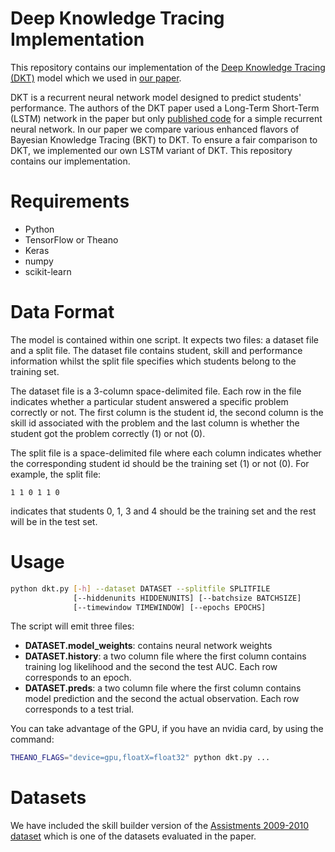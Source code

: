 # Deep Knowledge Tracing Implementation
This repository contains our implementation of the [Deep Knowledge Tracing (DKT)](http://papers.nips.cc/paper/5654-deep-knowledge-tracing.pdf) model
which we used in [our paper](https://www.cs.colorado.edu/~mozer/Research/Selected%20Publications/reprints/KhajahLindseyMozer2016.pdf).

DKT is a recurrent neural network model designed to predict students' performance. 
The authors of the DKT paper used a Long-Term Short-Term (LSTM) network in the paper but 
only [published code](https://github.com/chrispiech/DeepKnowledgeTracing)
for a simple recurrent neural network. In our paper we compare various enhanced
flavors of Bayesian Knowledge Tracing (BKT) to DKT. To ensure a fair comparison to DKT,
we implemented our own LSTM variant of DKT. This repository contains our implementation.


# Requirements
 - Python
 - TensorFlow or Theano
 - Keras
 - numpy
 - scikit-learn

# Data Format
The model is contained within one script. It expects two files: a dataset file and
a split file. The dataset file contains student, skill and performance information whilst the split file specifies which students belong to the training set. 

The dataset file is a 3-column space-delimited file. Each row in the file indicates whether a particular student answered a specific problem correctly or not. 
The first column is the student id, the second column is the skill id associated with the problem and the last column is whether the student got the problem correctly (1) or not (0).

The split file is a space-delimited file where each column indicates whether the corresponding student id should be the training set (1) or not (0). For example, the split file:

    1 1 0 1 1 0
    
indicates that students 0, 1, 3 and 4 should be the training set and the rest will be in the test set. 

# Usage

```sh
python dkt.py [-h] --dataset DATASET --splitfile SPLITFILE
              [--hiddenunits HIDDENUNITS] [--batchsize BATCHSIZE]
              [--timewindow TIMEWINDOW] [--epochs EPOCHS]
```

The script will emit three files:
 - **DATASET.model_weights**: contains neural network weights
 - **DATASET.history**: a two column file where the first column contains training log likelihood and the second the test AUC. Each row corresponds to an epoch.
 - **DATASET.preds**: a two column file where the first column contains model prediction and the second the actual observation. Each row corresponds to a test trial.

You can take advantage of the GPU, if you have an nvidia card, by using the command:

```sh
THEANO_FLAGS="device=gpu,floatX=float32" python dkt.py ...
```

# Datasets

We have included the skill builder version of the [Assistments 2009-2010 dataset](https://sites.google.com/site/assistmentsdata/home/assistment-2009-2010-data/skill-builder-data-2009-2010)
which is one of the datasets evaluated in the paper.
